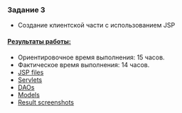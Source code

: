 ### Задание 3
- Создание клиентской части с использованием JSP

#### <a href="https://github.com/Vlad-Tam/marketplace/tree/main/task3">Результаты работы:</a>
- Ориентировочное время выполнения: 15 часов.
- Фактическое время выполнения: 14 часов.
- <a href="https://github.com/Vlad-Tam/marketplace/tree/main/task3/src/main/webapp/WEB-INF">JSP files</a>
- <a href="https://github.com/Vlad-Tam/marketplace/tree/main/task3/src/main/java/com/vladtam/jspapplication/servlets">Servlets</a>
- <a href="https://github.com/Vlad-Tam/marketplace/tree/main/task3/src/main/java/com/vladtam/jspapplication/daos">DAOs</a>
- <a href="https://github.com/Vlad-Tam/marketplace/tree/main/task3/src/main/java/com/vladtam/jspapplication/models">Models</a>
- <a href="https://github.com/Vlad-Tam/marketplace/tree/main/task3/results">Result screenshots</a>
